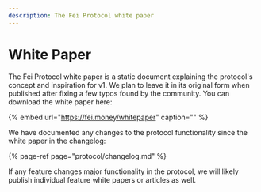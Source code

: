 ```yaml
---
description: The Fei Protocol white paper
---
```


# White Paper

The Fei Protocol white paper is a static document explaining the protocol's concept and inspiration for v1. We plan to leave it in its original form when published after fixing a few typos found by the community. You can download the white paper here:

{% embed url="https://fei.money/whitepaper" caption="" %}

We have documented any changes to the protocol functionality since the white paper in the changelog:

{% page-ref page="protocol/changelog.md" %}

If any feature changes major functionality in the protocol, we will likely publish individual feature white papers or articles as well.


